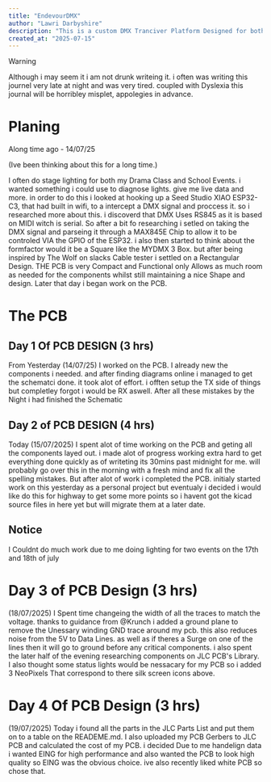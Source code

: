 ```yaml
---
title: "EndevourDMX"
author: "Lawri Darbyshire"
description: "This is a custom DMX Tranciver Platform Designed for both reciving and controling DMX (A Stage Lighting Protocol). Using an ESP32-C3 With Onboard WIFI"
created_at: "2025-07-15"
---
```


> [!WARNING]  
> Although i may seem it i am not drunk writeing it. i often was writing this journel very late at night and was very tired. coupled with Dyslexia this journal will be horribley misplet, appolegies in advance.

# Planing 

Along time ago - 14/07/25

(Ive been thinking about this for a long time.)

I often do stage lighting for both my Drama Class and School Events. i wanted something i could use to diagnose lights. give me live data and more.
in order to do this i looked at hooking up a Seed Studio XIAO ESP32-C3, that had built in wifi,  to a intercept a DMX signal and proccess it. so i researched more about this.
i discoverd that DMX Uses RS845 as it is based on MIDI witch is serial. So after a bit fo researching i setled on taking the DMX signal and
parseing it through a MAX845E Chip to allow it to be controled VIA the GPIO of the ESP32. i also then started to think about the formfactor
would it be a Square like the MYDMX 3 Box. but after being inspired by The Wolf on slacks Cable tester i settled on  a Rectangular Design. THE PCB is
very Compact and Functional only Allows as much room as needed for the components whilst still maintaining a nice Shape and design.  Later that day i began work on the PCB.

# The PCB

## Day 1 Of PCB DESIGN (3 hrs)

From Yesterday (14/07/25) I worked on the PCB. I already new the components i needed. and after finding diagrams online i managed to get the schematci done. it took alot of effort. 
i offten setup the TX side of things but completley forgot i would be RX aswell. After all these mistakes by the Night i had finished the Schematic

## Day 2 of PCB DESIGN (4 hrs)

Today (15/07/2025) I spent alot of time working on the PCB and geting all the components layed out. i made alot of progress working extra hard to get everything done quickly as of writeting its 30mins past midnight for me.
will probably go over this in the morning with a fresh mind and fix all the spelling mistakes. But after alot of work i completed the PCB. initialy started work on this yesterday as a personal project but eventualy i decided i would like do this for highway to get some more points so i havent got the kicad source files in here yet but will migrate them at a later date. 

## Notice

I Couldnt do much work due to me doing lighting for two events on the 17th and 18th of july

# Day 3 of PCB Design (3 hrs)

(18/07/2025) I Spent time changeing the width of all the traces to match the voltage. thanks to guidance from @Krunch i added a ground plane to remove the Unessary winding GND trace around my pcb. this also reduces noise from the 5V to Data Lines. as well as if theres a Surge on one of the lines then it will go to ground before any critical components. i also spent the later half of the evening researching components on JLC PCB's Library. I also thought some status lights would be nessacary for my PCB so i added 3 NeoPixels  That correspond to there silk screen icons above.

# Day 4 Of PCB Design (3 hrs)

(19/07/2025) Today i found all the parts in the JLC Parts List and put them on to a table on the READEME.md. I also uploaded my PCB Gerbers to JLC PCB and calculated the cost of my PCB. i decided Due to me handelign data i wanted EING for high performance and also wanted the PCB to look high quality so EING was the obvious choice. ive also recently liked white PCB so chose that.


